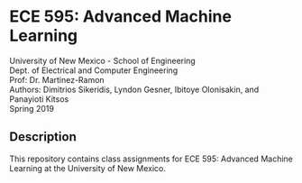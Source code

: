 # ECE 595: Advanced Machine Learning
University of New Mexico - School of Engineering  
Dept. of Electrical and Computer Engineering    
Prof: Dr. Martinez-Ramon  
Authors: Dimitrios Sikeridis, Lyndon Gesner, Ibitoye Olonisakin, and Panayioti Kitsos  
Spring 2019  

## Description
This repository contains class assignments for ECE 595: Advanced Machine Learning at the University of New Mexico.
